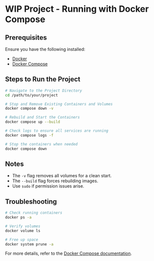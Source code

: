 # WIP Project - Running with Docker Compose

## Prerequisites

Ensure you have the following installed:

- [Docker](https://docs.docker.com/get-docker/)
- [Docker Compose](https://docs.docker.com/compose/install/)

## Steps to Run the Project

```sh
# Navigate to the Project Directory
cd /path/to/your/project

# Stop and Remove Existing Containers and Volumes
docker compose down -v

# Rebuild and Start the Containers
docker compose up --build

# Check logs to ensure all services are running
docker compose logs -f

# Stop the containers when needed
docker compose down
```

## Notes

- The `-v` flag removes all volumes for a clean start.
- The `--build` flag forces rebuilding images.
- Use `sudo` if permission issues arise.

## Troubleshooting

```sh
# Check running containers
docker ps -a

# Verify volumes
docker volume ls

# Free up space
docker system prune -a
```

For more details, refer to the [Docker Compose documentation](https://docs.docker.com/compose/).

